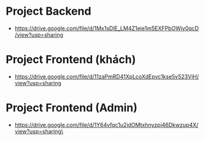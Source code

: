 # Project Backend
- https://drive.google.com/file/d/1Mx1sDlE_LM4Z1eje1m5EXFPbOWjy0qcD/view?usp=sharing

# Project Frontend (khách)
- https://drive.google.com/file/d/11zaPmRD41XpLcoXdEpvc1kse5v523VjH/view?usp=sharing

# Project Frontend (Admin)
- https://drive.google.com/file/d/1Y64vfqc1u2jdOMtxhnyzpj46Dkwzup4X/view?usp=sharing\
